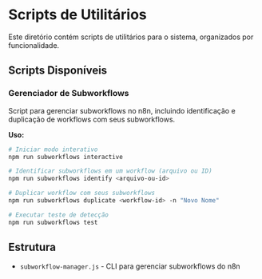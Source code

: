 # Scripts de Utilitários

Este diretório contém scripts de utilitários para o sistema, organizados por funcionalidade.

## Scripts Disponíveis

### Gerenciador de Subworkflows

Script para gerenciar subworkflows no n8n, incluindo identificação e duplicação de workflows com seus subworkflows.

**Uso:**

```bash
# Iniciar modo interativo
npm run subworkflows interactive

# Identificar subworkflows em um workflow (arquivo ou ID)
npm run subworkflows identify <arquivo-ou-id>

# Duplicar workflow com seus subworkflows
npm run subworkflows duplicate <workflow-id> -n "Novo Nome"

# Executar teste de detecção
npm run subworkflows test
```

## Estrutura

- `subworkflow-manager.js` - CLI para gerenciar subworkflows do n8n 